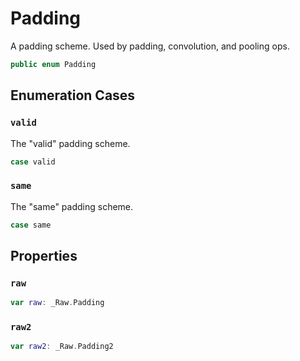 # Padding

A padding scheme. Used by padding, convolution, and pooling ops.

``` swift
public enum Padding
```

## Enumeration Cases

### `valid`

The "valid" padding scheme.

``` swift
case valid
```

### `same`

The "same" padding scheme.

``` swift
case same
```

## Properties

### `raw`

``` swift
var raw: _Raw.Padding
```

### `raw2`

``` swift
var raw2: _Raw.Padding2
```
